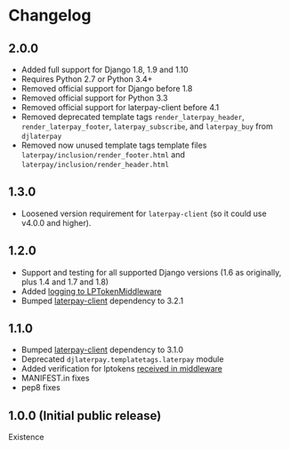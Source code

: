 # Changelog

## 2.0.0

* Added full support for Django 1.8, 1.9 and 1.10
* Requires Python 2.7 or Python 3.4+
* Removed official support for Django before 1.8
* Removed official support for Python 3.3
* Removed official support for laterpay-client before 4.1
* Removed deprecated template tags `render_laterpay_header`, `render_laterpay_footer`, `laterpay_subscribe`, and `laterpay_buy` from `djlaterpay`
* Removed now unused template tags template files `laterpay/inclusion/render_footer.html` and `laterpay/inclusion/render_header.html`

## 1.3.0

* Loosened version requirement for `laterpay-client` (so it could use v4.0.0 and higher).

## 1.2.0

* Support and testing for all supported Django versions (1.6 as originally, plus 1.4 and 1.7 and 1.8)
* Added [logging to LPTokenMiddleware](https://github.com/laterpay/django-laterpay/pull/12)
* Bumped [laterpay-client](https://github.com/laterpay/laterpay-client-python) dependency to 3.2.1

## 1.1.0

* Bumped [laterpay-client](https://github.com/laterpay/laterpay-client-python) dependency to 3.1.0
* Deprecated `djlaterpay.templatetags.laterpay` module
* Added verification for lptokens [received in middleware](https://github.com/laterpay/django-laterpay/pull/5)
* MANIFEST.in fixes
* pep8 fixes

## 1.0.0 (Initial public release)

Existence
